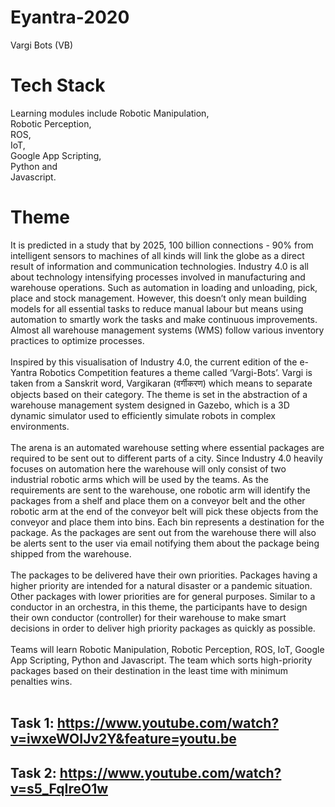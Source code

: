 # Eyantra-2020
Vargi Bots (VB)
# Tech Stack
Learning modules include Robotic Manipulation, <br>
Robotic Perception, <br>
ROS, <br>
IoT, <br>
Google App Scripting,<br> 
Python and <br>
Javascript.<br>

# Theme
It is predicted in a study that by 2025, 100 billion connections - 90% from intelligent sensors to machines of all kinds will link the globe as a direct result of information and communication technologies. Industry 4.0 is all about technology intensifying processes involved in manufacturing and warehouse operations. Such as automation in loading and unloading, pick, place and stock management. However, this doesn’t only mean building models for all essential tasks to reduce manual labour but means using automation to smartly work the tasks and make continuous improvements. Almost all warehouse management systems (WMS) follow various inventory practices to optimize processes.<br>
<br>
Inspired by this visualisation of Industry 4.0, the current edition of the e-Yantra Robotics Competition features a theme called ‘Vargi-Bots’. Vargi is taken from a Sanskrit word, Vargikaran (वर्गीकरण) which means to separate objects based on their category. The theme is set in the abstraction of a warehouse management system designed in Gazebo, which is a 3D dynamic simulator used to efficiently simulate robots in complex environments.<br>
<br>
The arena is an automated warehouse setting where essential packages are required to be sent out to different parts of a city. Since Industry 4.0 heavily focuses on automation here the warehouse will only consist of two industrial robotic arms which will be used by the teams. As the requirements are sent to the warehouse, one robotic arm will identify the packages from a shelf and place them on a conveyor belt and the other robotic arm at the end of the conveyor belt will pick these objects from the conveyor and place them into bins. Each bin represents a destination for the package. As the packages are sent out from the warehouse there will also be alerts sent to the user via email notifying them about the package being shipped from the warehouse.<br>
<br>
The packages to be delivered have their own priorities. Packages having a higher priority are intended for a natural disaster or a pandemic situation. Other packages with lower priorities are for general purposes. Similar to a conductor in an orchestra, in this theme, the participants have to design their own conductor (controller) for their warehouse to make smart decisions in order to deliver high priority packages as quickly as possible.<br>
<br>
Teams will learn Robotic Manipulation, Robotic Perception, ROS, IoT, Google App Scripting, Python and Javascript. The team which sorts high-priority packages based on their destination in the least time with minimum penalties wins.<br>
<br>


## Task 1: https://www.youtube.com/watch?v=iwxeWOIJv2Y&feature=youtu.be
## Task 2: https://www.youtube.com/watch?v=s5_FqIreO1w
